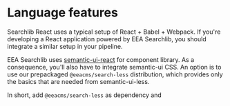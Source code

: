# Language features

Searchlib React uses a typical setup of React + Babel + Webpack. If you're
developing a React application powered by EEA Searchlib, you should integrate
a similar setup in your pipeline.

EEA Searchlib uses [semantic-ui-react](https://react.semantic-ui.com/theming)
for component library. As a consequence, you'll also have to integrate
semantic-ui CSS. An option is to use our prepackaged `@eeacms/search-less`
distribution, which provides only the basics that are needed from
semantic-ui-less.

In short, add `@eeacms/search-less` as dependency and
